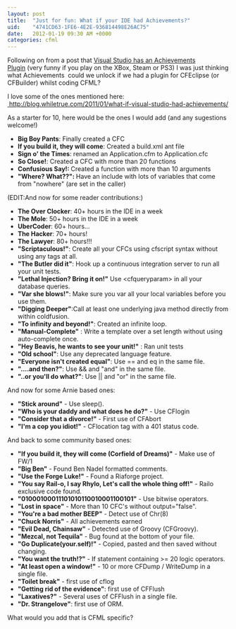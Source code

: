 ```yaml
---
layout: post
title:  "Just for fun: What if your IDE had Achievements?"
uid:	"4741CD63-1FE6-4E2E-936814498E26AC75"
date:   2012-01-19 09:30 AM +0000
categories: cfml
---
```

<p>Following on from a post that <a href="http://blog.whiletrue.com/2012/01/visual-studio-achievements-now-a-reality/" target="_blank">Visual Studio has an Achievements Plugin</a> (very funny if you play on the XBox, Steam or PS3) I was just thinking what Achievements  could we unlock if we had a plugin for CFEclipse (or CFBuilder) whilst coding CFML?</p>
<p>I love some of the ones mentioned here: <a href="http://blog.whiletrue.com/2011/01/what-if-visual-studio-had-achievements/"> http://blog.whiletrue.com/2011/01/what-if-visual-studio-had-achievements/</a></p>
<p>As a starter for 10, here would be the ones I would add (and any sugestions welcome!) </p>
<ul>
<li><strong>Big Boy Pants</strong>: Finally created a CFC</li>
<li><strong>If you build it, they will come</strong>: Created a build.xml ant file</li>
<li><strong>Sign o' the Times</strong>: renamed an Application.cfm to Application.cfc</li>
<li><strong>So Close!</strong>: Created a CFC with more than 20 functions</li>
<li><strong>Confusious Say!: </strong>Created a function with more than 10 arguments</li>
<li><strong>"Where? What??": </strong>Have an include with lots of variables that come from "nowhere" (are set in the caller)</li>
</ul>
<p>(EDIT:And now for some reader contributions:)</p>
<ul>
<li><strong>The Over Clocker</strong>: 40+ hours in the IDE in a week
</li>
<li><strong>The Mole</strong>: 50+ hours in the IDE in a week
</li>
<li><strong>UberCoder</strong>: 60+ hours...
</li>
<li><strong>The Hacker</strong>: 70+ hours!
</li>
<li><strong>The Lawyer</strong>: 80+ hours!!!
</li>
<li><strong>"Scriptaculous!"</strong>: Create all your CFCs using cfscript syntax without using any tags at all.
</li>
<li><strong>"The Butler did it"</strong>: Hook up a continuous integration server to run all your unit tests.
</li>
<li><strong>"Lethal Injection? Bring it on!"</strong> Use &lt;cfqueryparam&gt; in all your database queries.
</li>
<li><strong>"Var she blows!"</strong>: Make sure you var all your local variables before you use them.
</li>
<li><strong>"Digging Deeper"</strong>:Call at least one underlying java method directly from within coldfusion.
</li>
<li><strong>"To infinity and beyond!"</strong>: Created an infinite loop.
</li>
<li><strong>"Manual-Complete"</strong> : Write a template over a set length without using auto-complete once.
</li>
<li><strong>"Hey Beavis, he wants to see your unit!"</strong> : Ran unit tests
</li>
<li><strong>"Old school"</strong>: Use any deprecated language feature.
</li>
<li><strong>"Everyone isn't created equal"</strong>: Use == and eq in the same file.
</li>
<li><strong>"....and then?"</strong>: Use &amp;&amp; and "and" in the same file.
</li>
<li><strong>"..or you'll do what?"</strong>: Use || and "or" in the same file.
</li>
</ul>
<p>
And now for some Arnie based ones:
</p>
<ul>
<li><strong>"Stick around"</strong> - Use sleep().
</li>
<li><strong>"Who is your daddy and what does he do?"</strong> - Use CFlogin
</li>
<li><strong>"Consider that a divorce!"</strong> - First use of CFAbort
</li>
<li><strong>"I'm a cop you idiot!"</strong> - CFlocation tag with a 401 status code.
</li>
</ul>
<p>And back to some community based ones:</p>
<ul>
<li><strong>"If you build it, they will come (Corfield of Dreams)"</strong> - Make use of FW/1
</li>
<li><strong>"Big Ben"</strong> - Found Ben Nadel formatted comments.
</li>
<li><strong>"Use the Forge Luke!"</strong> - Found a Riaforge project.
</li>
<li><strong>"You say Rail-o, I say Rhylo, Let's call the whole thing off!"</strong> - Railo exclusive code found.
</li>
<li><strong>"01000100011101010110010001100101"</strong> - Use bitwise operators.
</li>
<li><strong>"Lost in space"</strong> - More than 10 CFC's without output="false".
</li>
<li><strong>"You're a bad mother BEEP"</strong> - Detect use of Chr(8)
</li>
<li><strong>"Chuck Norris"</strong> - All achievements earned
</li>
<li><strong>"Evil Dead, Chainsaw"</strong> - Detected use of Groovy (CFGroovy).
</li>
<li><strong>"Mezcal, not Tequila"</strong> - Bug found at the bottom of your file.
</li>
<li><strong>"Go Duplicate(your.self)!"</strong> - Copied, pasted and then saved without changing.
</li>
<li><strong>"You want the truth!?"</strong> - If statement containing &gt;= 20 logic operators.
</li>
<li><strong>"At least open a window!"</strong> - 10 or more CFDump / WriteDump in a single file.
</li>
<li><strong>"Toilet break"</strong> - first use of cflog
</li>
<li><strong>"Getting rid of the evidence"</strong>: first use of CFFlush
</li>
<li><strong>"Laxatives?"</strong> - Several uses of CFFlush in a single file.
</li>
<li><strong>"Dr. Strangelove"</strong>: first use of ORM.
</li>
</ul>
<p>What would you add that is CFML specific? </p>
